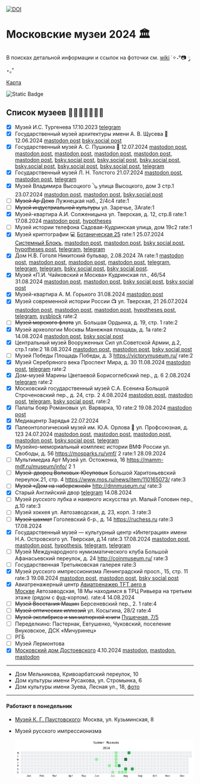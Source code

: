 [![DOI](https://zenodo.org/badge/DOI/10.5281/zenodo.13119643.svg)](https://doi.org/10.5281/zenodo.13119643)

# Московские музеи 2024 🏛️

В поисках детальной информации и ссылок на фоточки см. [wiki](https://github.com/nevmenandr/museums2024/wiki) ˙✧˖°📷 ༘ ⋆｡˚

[Карта](https://github.com/nevmenandr/museums2024/blob/main/museums_map.geojson)

![Static Badge](https://img.shields.io/badge/moscow-museums-blue)

## Список музеев 👩🏻‍💻📓✍🏻💡

- [x] Музей И.С. Тургенева 17.10.2023 [telegram](https://t.me/antibarbari/1455)
- [x] Государственный музей архитектуры имени А. В. Щусева 🏢 12.06.2024 [mastodon post](https://mastodon.social/@nevmenandr/112815502444889039) [bsky.social post](https://bsky.app/profile/nevmenandr.bsky.social/post/3kur35c3rft2s)
- [x] Государственный музей А. С. Пушкина 🎩 12.07.2024 [mastodon post](https://mastodon.social/@nevmenandr/112777302489606835), [mastodon post](https://mastodon.social/@nevmenandr/112777365076238447), [mastodon post](https://mastodon.social/@nevmenandr/112777548514467008), [mastodon post](https://mastodon.social/@nevmenandr/112815455982593812), [mastodon post](https://mastodon.social/@nevmenandr/112815461420911795), [mastodon post](https://mastodon.social/@nevmenandr/112815478037848090), [bsky.social post](https://bsky.app/profile/nevmenandr.bsky.social/post/3kx3mfii23i23), [bsky.social post](https://bsky.app/profile/nevmenandr.bsky.social/post/3kx57powl7j2j), [bsky.social post](https://bsky.app/profile/nevmenandr.bsky.social/post/3kxo6bykhem2d), [bsky.social post](https://bsky.app/profile/nevmenandr.bsky.social/post/3kxo6hg25ml2b), [bsky.social post](https://bsky.app/profile/nevmenandr.bsky.social/post/3kxo6iuxewa22), [bsky.social post](https://bsky.app/profile/nevmenandr.bsky.social/post/3kxo6n2uoqk2r), [telegram](https://t.me/antibarbari/2399)
- [x] Государственный музей Л. Н. Толстого 21.07.2024 [mastodon post](https://mastodon.social/@nevmenandr/112824792670075416), [mastodon post](https://mastodon.social/@nevmenandr/112824814425369511), [telegram](https://t.me/universitates_podcast/18)
- [x] Музей Владимира Высоцкого 🪕 улица Высоцкого, дом 3 стр.1 23.07.2024 [mastodon post](https://mastodon.social/@nevmenandr/112836039023271440), [mastodon post](https://mastodon.social/@nevmenandr/112836043700063938), [bsky.social post](https://bsky.app/profile/nevmenandr.bsky.social/post/3kxxct3gkli2o)
- [ ] ~~Музей Ар Деко~~	Лужнецкая наб., 2/4с4	rate:1
- [ ] ~~Музей индустриальной культуры~~	ул. Заречье, 3Аrate:1
- [x] Музей-квартира А.И. Солженицына	ул. Тверская, д. 12, стр.8	rate:1 17.08.2024 [mastodon post](https://mastodon.social/@nevmenandr/112977356104431314), [hypotheses](https://schonenrede.hypotheses.org/349)
- [ ] Музей истории телефона	Садовая-Кудринская улица, дом 19с2	rate:1
- [x] Музей криптографии 💻 [Ботаническая 25](https://yandex.ru/maps/213/moscow/house/botanicheskaya_ulitsa_25s4/Z04Ycw5nQUcAQFtvfXRycXpnYA==/?ll=37.597827%2C55.830645&z=17)	rate:1 25.07.2024 [Системный Блокъ](https://sysblok.ru/blog/ne-s-tolko-kriptografija/), [mastodon post](https://mastodon.social/@nevmenandr/112850295202507503), [mastodon post](https://mastodon.social/@nevmenandr/112850315443426187), [bsky social post](https://bsky.app/profile/nevmenandr.bsky.social/post/3ky5mnfgymg2l), [hypotheses post](https://schonenrede.hypotheses.org/326), [telegram](https://t.me/antibarbari/2433), [telegram](https://t.me/antibarbari/2482)
- [x] Дом Н.В. Гоголя	Никитский бульвар, 2.08.2024 7А	rate:1 [mastodon post](https://mastodon.social/@nevmenandr/112892355202902471), [mastodon post](https://mastodon.social/@nevmenandr/112892443114171073), [mastodon post](https://mastodon.social/@nevmenandr/112893723940033603), [mastodon post](https://mastodon.social/@nevmenandr/112893736546347091), [telegram](https://t.me/universitates_podcast/24), [telegram](https://t.me/antibarbari/2542), [telegram](https://t.me/universitates_podcast/26), [bsky social post](https://bsky.app/profile/nevmenandr.bsky.social/post/3kyqe7f52oc2y), [bsky social post](https://bsky.app/profile/nevmenandr.bsky.social/post/3kyqpfkoawk2l).
- [x] Музей «П.И. Чайковский и Москва»	Кудринская пл., 46/54 31.08.2024 [mastodon post](https://mastodon.social/@nevmenandr/113057891410391271), [mastodon post](https://mastodon.social/@nevmenandr/113057900732195293), [bsky social post](https://bsky.app/profile/nevmenandr.bsky.social/post/3l2zt2tfty526), [bsky social post](https://bsky.app/profile/nevmenandr.bsky.social/post/3l2zjhwa52c2n)
- [x] Музей-квартира А. М. Горького 31.08.2024 [mastodon post](https://mastodon.social/@nevmenandr/113057215789584840)
- [x] Музей современной истории России 📺 ул. Тверская, 21	26.07.2024 [mastodon post](https://mastodon.social/@nevmenandr/112853230392489829), [mastodon post](https://mastodon.social/@nevmenandr/112853601844972074), [mastodon post](https://mastodon.social/@nevmenandr/112853619762252698), [hypotheses post](https://schonenrede.hypotheses.org/336), [telegram](https://t.me/antibarbari/2511), [sysblock](https://sysblok.ru/blog/shahmaty-i-kompjuternye-tehnologii-segodnja/) rate:2
- [ ] ~~Музей морского флота~~	ул. Большая Ордынка, д. 19, стр. 1	rate:2
- [x] Музей археологии Москвы	Манежная площадь, д. 1а	rate:2 14.08.2024 [mastodon post](https://mastodon.social/@nevmenandr/112965353085088611), [bsky social post](https://bsky.app/profile/nevmenandr.bsky.social/post/3kzop4huvhb2d)
- [x] Центральный музей Вооруженных Сил	ул.Советской Армии, д.2, стр.1	rate:2 18.08.2024 [mastodon post](https://mastodon.social/@nevmenandr/112983453651669990), [mastodon post](https://mastodon.social/@nevmenandr/112983579372525625), [bsky social post](https://bsky.app/profile/nevmenandr.bsky.social/post/3kzytpzvpod2c)
- [ ] Музей Победы	Площадь Победы, д. 3 https://victorymuseum.ru/	rate:2
- [x] Музей Серебряного века	Проспект Мира, д. 30 11.08.2024 [mastodon post](https://mastodon.social/@nevmenandr/112943736390643896), [telegram](https://t.me/universitates_podcast/35)	rate:2
- [x] Дом-музей Марины Цветаевой Борисоглебский пер., д. 6	2.08.2024 [telegram](https://t.me/universitates_podcast/23) rate:2
- [x] Московский государственный музей С.А. Есенина	Большой Строченовский пер., д. 24, стр. 2 4.08.2024 [mastodon post](https://mastodon.social/@nevmenandr/112904844294012439), [mastodon post](https://mastodon.social/@nevmenandr/112904849205548053), [telegram](https://t.me/universitates_podcast/29), [bsky social post](https://bsky.app/profile/nevmenandr.bsky.social/post/3kyvuqhxxjt2e), 	rate:2
- [x] Палаты бояр Романовых	ул. Варварка, 10	rate:2 19.08.2024 [mastodon post](https://mastodon.social/@nevmenandr/112988859072990861)
- [x] Медиацентр Зарядья 22.07.2024 
- [x] Палеонтологический музей им. Ю.А. Орлова 🦖	ул. Профсоюзная, д. 123 24.07.2024 [mastodon post](https://mastodon.social/@nevmenandr/112842289546595596), [mastodon post](https://mastodon.social/@nevmenandr/112843830711237703), [mastodon post](https://mastodon.social/@nevmenandr/112843848990791136), [mastodon post](https://mastodon.social/@nevmenandr/112843855185770776), [bsky.social post](https://bsky.app/profile/nevmenandr.bsky.social/post/3ky2rjvu3642l), [telegram](https://t.me/universitates_podcast/22)
- [x] Музейно-мемориальный комплекс истории ВМФ России	ул. Свободы, д. 56 https://mosparks.ru/vmf/	2	rate:1 28.09.2024
- [ ] Мультимедиа Арт Музей	ул. Остоженка, 16 https://mamm-mdf.ru/museum/info/	2	1
- [ ] ~~Музей-дворец Волковых-Юсуповых~~	Большой Харитоньевский переулок.21, стр. 4 https://www.mos.ru/news/item/110165073/	rate:3
- [ ] ~~Музей «Дом на набережной»~~	http://dnnmuseum.ru/	rate:3
- [x] Старый Английский двор [telegram](https://t.me/antibarbari/2590) 14.08.2024
- [ ] Музей русского лубка и наивного искусства	ул. Малый Головин пер., д.10	rate:3
- [ ] Музей хоккея	ул. Автозаводская, д. 23, корп. 3	rate:3
- [ ] ~~Музей шахмат~~	Гоголевский б-р., д. 14 https://ruchess.ru rate:3 17.08.2024 
- [x] Государственный музей — культурный центр «Интеграция» имени Н.А. Островского ул. Тверская, д.14	rate:3 17.08.2024 [mastodon post](https://mastodon.social/@nevmenandr/112977350734561481), [mastodon post](https://mastodon.social/@nevmenandr/112977780911498247), [hypothesis](https://schonenrede.hypotheses.org/365), [telegram](https://t.me/antibarbari/2609), [telegram](https://t.me/universitates_podcast/41)
- [ ] Музей Международного нумизматического клуба	Большой Афанасьевский переулок, д. 24 http://coinmuseum.ru/	rate:3
- [ ] Государственная Третьяковская галерея		rate:3
- [x] Музей русского импрессионизма	Ленинградский просп., 15, стр. 11	rate:3 19.08.2024 [mastodon post](https://mastodon.social/@nevmenandr/112988623447287166), [mastodon post](https://mastodon.social/@nevmenandr/112988625817601986), [bsky social post](https://bsky.app/profile/nevmenandr.bsky.social/post/3l23ebuxpwr2l)
- [x] Авиатренажерный центр [Авиатренажер TFT aero в Москве](https://moscow.tft.aero/) Автозаводская, 18 Мы находимся в ТРЦ Ривьера на третьем этаже (рядом с фуд-кортом).	rate:4 14.08.2024
- [ ] ~~Музей Восстания Машин~~	Берсеневский пер., 2. 1	rate:4
- [ ] ~~Музей оптических иллюзий~~	ул. Косыгина, 28/2	rate:4
- [ ] ~~Музей экслибриса и миниатюрной книги~~ [Пушечная, 7/5](https://www.afisha.ru/msk/museum/muzey-ekslibrisa-i-miniatyurnoy-knigi-7371/)
- [ ] Переделкино: Пастернак, Евтушенко, Чуковский, поселение Внуковское, ДСК «Мичуринец»
- [ ] РГБ
- [ ] Музей Лермонтова
- [x] [Московский дом Достоевского](https://www.afisha.ru/msk/museum/moskovskiy-dom-dostoevskogo-7385/) 4.10.2024 [mastodon](https://mastodon.social/@nevmenandr/113249515875151473), [mastodon](https://mastodon.social/@nevmenandr/113249845588622487), [mastodon](https://mastodon.social/@nevmenandr/113254587852853254)

-------

* Дом Мельникова, Кривоарбатский переулок, 10
* Дом культуры имени Русакова, ул. Стромынка, 6
* Дом культуры имени Зуева, Лесная ул., 18, [фото](https://disk.yandex.ru/i/gpAp0Nt4WJnQpg)

-----

#### Работают в понедельник

* [Музей К. Г. Паустовского](https://www.mirpaustowskogo.ru/posetitelju/contacts-moscow): Москва, ул. Кузьминская, 8
* Музей русского импрессионизма 

  ![](./calendar.png)
